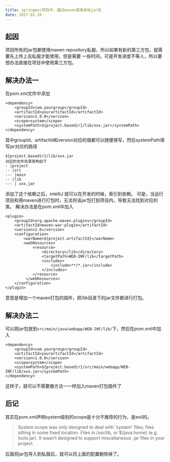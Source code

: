 ```yaml
---
title: springmvc项目中，通过maven使用本地jar包
date: 2017-01-18
---
```

## 起因
项目所有的jar包都使用maven repository私服，所以如果有新的第三方包，就需要先上传上去私服才能使用，但是需要
一些时间。可是开发进度不等人，所以要想办法直接在项目中使用第三方包。

## 解决办法一
在pom.xml文件中添加
```
<dependency>
    <groupId>com.yourgroup</groupId>
    <artifactId>yourartifactId</artifactId>
    <version>1.0.0</version>
    <scope>system</scope>
    <systemPath>${project.basedir}/lib/xxx.jar</systemPath>
</dependency>
```
其中groupId、artifactId和version对应的值都可以随便填写，然后systemPath填写jar对应的路径  
```
${project.basedir}/lib/xxx.jar
对应的文件目录架构如下
- |project
-- |src
--- |main
-- |lib
--- | xxx.jar
```
添加了这个依赖之后，intelliJ 就可以在开发的时候，索引到依赖。
可是，当运行项目和用maven进行打包时，无法将该jar包打到项目内，导致无法找到对应的类。
解决办法是在pom.xml中加入
```
<plugin>
    <groupId>org.apache.maven.plugins</groupId>
    <artifactId>maven-war-plugin</artifactId>
    <version>2.6</version>
    <configuration>
        <warName>${project.artifactId}</warName>
        <webResources>
            <resource>
                <directory>/lib</directory>
                <targetPath>WEB-INF/lib</targetPath>
                <includes>
                    <include>**/*.jar</include>
                </includes>
            </resource>
         </webResources>
    </configuration>
</plugin>
```
意思是增加一个maven打包的插件，把/lib目录下的jar文件都进行打包。

## 解决办法二
可以把jar包放到`src/main/java/webapp/WEB-INF/lib/`下，然后在pom.xml中加入
```
<dependency>
    <groupId>com.yourgroup</groupId>
    <artifactId>yourartifactId</artifactId>
    <version>1.0.0</version>
    <scope>system</scope>
    <systemPath>${project.basedir}/src/main/webapp/WEB-INF/lib/xxx.jar</systemPath>
</dependency>
```
这样子，就可以不需要像方法一一样加入maven打包插件了



## 后记
其实在pom.xml声明system级别的scope是十分不推荐的行为，是evil的。
> System scope was only designed to deal with 'system' files; files sitting in some fixed location. Files in  /usr/lib, or ${java.home} (e.g. tools.jar). It wasn't designed to support miscellaneous .jar files in your project.  

后面将jar包导入到私服后，就可以将上面的配置删除掉了。